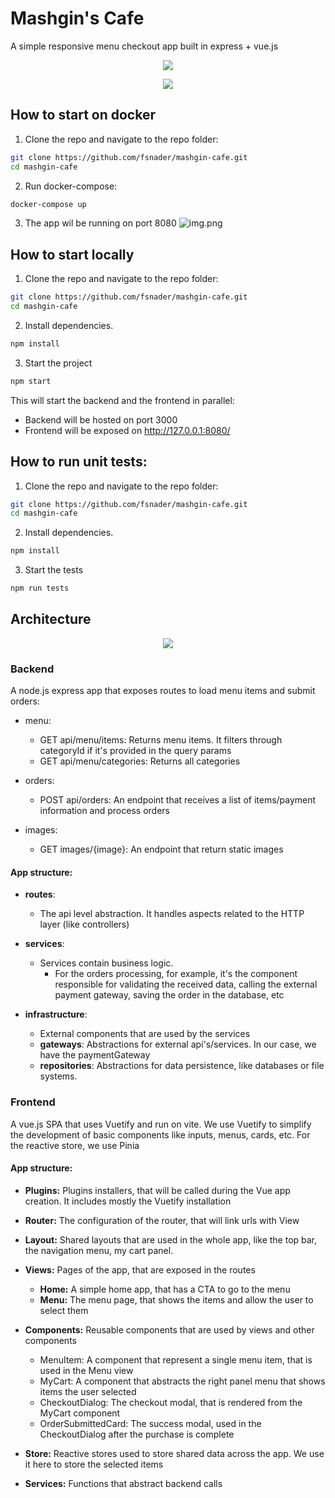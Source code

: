 # Mashgin's Cafe

A simple responsive menu checkout app built in express + vue.js

<p align="center">
  <img src="./docs/desktop-demo.gif?raw=true">
</p>

<p align="center">
  <img src="./docs/mobile-demo.gif?raw=true">
</p>

## How to start on docker
1. Clone the repo and navigate to the repo folder:
```bash
git clone https://github.com/fsnader/mashgin-cafe.git
cd mashgin-cafe
```

2. Run docker-compose:
```bash
docker-compose up
```
3. The app wil be running on port 8080
![img.png](docs/docker.png?raw=true)

## How to start locally
1. Clone the repo and navigate to the repo folder:
```bash
git clone https://github.com/fsnader/mashgin-cafe.git
cd mashgin-cafe
```
2. Install dependencies.
```bash
npm install
```

3. Start the project
```bash
npm start
```
This will start the backend and the frontend in parallel:
- Backend will be hosted on port 3000
- Frontend will be exposed on http://127.0.0.1:8080/

## How to run unit tests:

1. Clone the repo and navigate to the repo folder:
```bash
git clone https://github.com/fsnader/mashgin-cafe.git
cd mashgin-cafe
```

2. Install dependencies.
```bash
npm install
```
3. Start the tests
```bash
npm run tests
```

## Architecture
<p align="center">
  <img src="./docs/mashgin-coffee-hla.png?raw=true">
</p>

### Backend
A node.js express app that exposes routes to load menu items and submit orders:

- menu:
  - GET api/menu/items: Returns menu items. It filters through categoryId if it's provided in the query params
  - GET api/menu/categories: Returns all categories

- orders:
  - POST api/orders: An endpoint that receives a list of items/payment information and process orders

- images:
  - GET images/{image}: An endpoint that return static images

#### App structure:
- **routes**:
  - The api level abstraction. It handles aspects related to the HTTP layer (like controllers)

- **services**:
  - Services contain business logic.
    - For the orders processing, for example, it's the component responsible for validating the received data, calling the external payment gateway, saving the order in the database, etc

- **infrastructure**:
  - External components that are used by the services
  - **gateways**: Abstractions for external api's/services. In our case, we have the paymentGateway
  - **repositories**: Abstractions for data persistence, like databases or file systems.

### Frontend
A vue.js SPA that uses Vuetify and run on vite.
We use Vuetify to simplify the development of basic components like inputs, menus, cards, etc.
For the reactive store, we use Pinia

#### App structure:
- **Plugins:** Plugins installers, that will be called during the Vue app creation. It includes mostly the Vuetify installation
- **Router:** The configuration of the router, that will link urls with View
- **Layout:** Shared layouts that are used in the whole app, like the top bar, the navigation menu, my cart panel.
- **Views:** Pages of the app, that are exposed in the routes
  - **Home:** A simple home app, that has a CTA to go to the menu
  - **Menu:** The menu page, that shows the items and allow the user to select them

- **Components:** Reusable components that are used by views and other components
  - MenuItem: A component that represent a single menu item, that is used in the Menu view
  - MyCart: A component that abstracts the right panel menu that shows items the user selected
  - CheckoutDialog: The checkout modal, that is rendered from the MyCart component
  - OrderSubmittedCard: The success modal, used in the CheckoutDialog after the purchase is complete

- **Store:** Reactive stores used to store shared data across the app. We use it here to store the selected items
- **Services:** Functions that abstract backend calls
